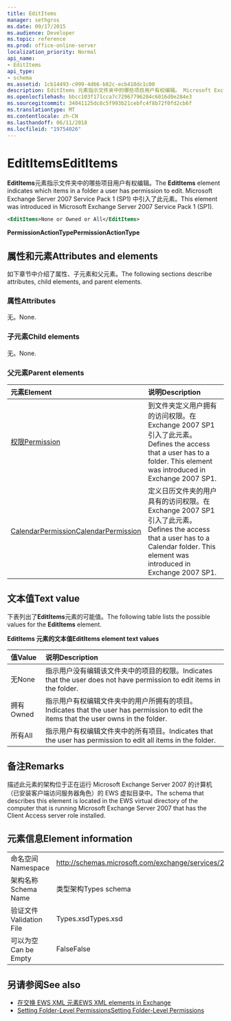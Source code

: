 ```yaml
---
title: EditItems
manager: sethgros
ms.date: 09/17/2015
ms.audience: Developer
ms.topic: reference
ms.prod: office-online-server
localization_priority: Normal
api_name:
- EditItems
api_type:
- schema
ms.assetid: 1cb14493-c999-4d66-b82c-ecb410dc1c00
description: EditItems 元素指示文件夹中的哪些项目用户有权编辑。 Microsoft Exchange Server 2007 Service Pack 1 (SP1) 中引入了此元素。
ms.openlocfilehash: bbcc103f171cca7c72967796284c6016d8e284e3
ms.sourcegitcommit: 34041125dc8c5f993b21cebfc4f8b72f0fd2cb6f
ms.translationtype: MT
ms.contentlocale: zh-CN
ms.lasthandoff: 06/11/2018
ms.locfileid: "19754026"
---
```

# <a name="edititems"></a><span data-ttu-id="f1288-104">EditItems</span><span class="sxs-lookup"><span data-stu-id="f1288-104">EditItems</span></span>

<span data-ttu-id="f1288-105">**EditItems**元素指示文件夹中的哪些项目用户有权编辑。</span><span class="sxs-lookup"><span data-stu-id="f1288-105">The **EditItems** element indicates which items in a folder a user has permission to edit.</span></span> <span data-ttu-id="f1288-106">Microsoft Exchange Server 2007 Service Pack 1 (SP1) 中引入了此元素。</span><span class="sxs-lookup"><span data-stu-id="f1288-106">This element was introduced in Microsoft Exchange Server 2007 Service Pack 1 (SP1).</span></span> 
  
```xml
<EditItems>None or Owned or All</EditItems>
```

 <span data-ttu-id="f1288-107">**PermissionActionType**</span><span class="sxs-lookup"><span data-stu-id="f1288-107">**PermissionActionType**</span></span>
## <a name="attributes-and-elements"></a><span data-ttu-id="f1288-108">属性和元素</span><span class="sxs-lookup"><span data-stu-id="f1288-108">Attributes and elements</span></span>

<span data-ttu-id="f1288-109">如下章节中介绍了属性、子元素和父元素。</span><span class="sxs-lookup"><span data-stu-id="f1288-109">The following sections describe attributes, child elements, and parent elements.</span></span>
  
### <a name="attributes"></a><span data-ttu-id="f1288-110">属性</span><span class="sxs-lookup"><span data-stu-id="f1288-110">Attributes</span></span>

<span data-ttu-id="f1288-111">无。</span><span class="sxs-lookup"><span data-stu-id="f1288-111">None.</span></span>
  
### <a name="child-elements"></a><span data-ttu-id="f1288-112">子元素</span><span class="sxs-lookup"><span data-stu-id="f1288-112">Child elements</span></span>

<span data-ttu-id="f1288-113">无。</span><span class="sxs-lookup"><span data-stu-id="f1288-113">None.</span></span>
  
### <a name="parent-elements"></a><span data-ttu-id="f1288-114">父元素</span><span class="sxs-lookup"><span data-stu-id="f1288-114">Parent elements</span></span>

|<span data-ttu-id="f1288-115">**元素**</span><span class="sxs-lookup"><span data-stu-id="f1288-115">**Element**</span></span>|<span data-ttu-id="f1288-116">**说明**</span><span class="sxs-lookup"><span data-stu-id="f1288-116">**Description**</span></span>|
|:-----|:-----|
|[<span data-ttu-id="f1288-117">权限</span><span class="sxs-lookup"><span data-stu-id="f1288-117">Permission</span></span>](permission.md) <br/> |<span data-ttu-id="f1288-p103">到文件夹定义用户拥有的访问权限。在 Exchange 2007 SP1 引入了此元素。</span><span class="sxs-lookup"><span data-stu-id="f1288-p103">Defines the access that a user has to a folder. This element was introduced in Exchange 2007 SP1.</span></span>  <br/> |
|[<span data-ttu-id="f1288-120">CalendarPermission</span><span class="sxs-lookup"><span data-stu-id="f1288-120">CalendarPermission</span></span>](calendarpermission.md) <br/> |<span data-ttu-id="f1288-p104">定义日历文件夹的用户具有的访问权限。在 Exchange 2007 SP1 引入了此元素。</span><span class="sxs-lookup"><span data-stu-id="f1288-p104">Defines the access that a user has to a Calendar folder. This element was introduced in Exchange 2007 SP1.</span></span>  <br/> |
   
## <a name="text-value"></a><span data-ttu-id="f1288-123">文本值</span><span class="sxs-lookup"><span data-stu-id="f1288-123">Text value</span></span>

<span data-ttu-id="f1288-124">下表列出了**EditItems**元素的可能值。</span><span class="sxs-lookup"><span data-stu-id="f1288-124">The following table lists the possible values for the **EditItems** element.</span></span> 
  
<span data-ttu-id="f1288-125">**EditItems 元素的文本值**</span><span class="sxs-lookup"><span data-stu-id="f1288-125">**EditItems element text values**</span></span>

|<span data-ttu-id="f1288-126">**值**</span><span class="sxs-lookup"><span data-stu-id="f1288-126">**Value**</span></span>|<span data-ttu-id="f1288-127">**说明**</span><span class="sxs-lookup"><span data-stu-id="f1288-127">**Description**</span></span>|
|:-----|:-----|
|<span data-ttu-id="f1288-128">无</span><span class="sxs-lookup"><span data-stu-id="f1288-128">None</span></span>  <br/> |<span data-ttu-id="f1288-129">指示用户没有编辑该文件夹中的项目的权限。</span><span class="sxs-lookup"><span data-stu-id="f1288-129">Indicates that the user does not have permission to edit items in the folder.</span></span>  <br/> |
|<span data-ttu-id="f1288-130">拥有</span><span class="sxs-lookup"><span data-stu-id="f1288-130">Owned</span></span>  <br/> |<span data-ttu-id="f1288-131">指示用户有权编辑文件夹中的用户所拥有的项目。</span><span class="sxs-lookup"><span data-stu-id="f1288-131">Indicates that the user has permission to edit the items that the user owns in the folder.</span></span>  <br/> |
|<span data-ttu-id="f1288-132">所有</span><span class="sxs-lookup"><span data-stu-id="f1288-132">All</span></span>  <br/> |<span data-ttu-id="f1288-133">指示用户有权编辑文件夹中的所有项目。</span><span class="sxs-lookup"><span data-stu-id="f1288-133">Indicates that the user has permission to edit all items in the folder.</span></span>  <br/> |
   
## <a name="remarks"></a><span data-ttu-id="f1288-134">备注</span><span class="sxs-lookup"><span data-stu-id="f1288-134">Remarks</span></span>

<span data-ttu-id="f1288-135">描述此元素的架构位于正在运行 Microsoft Exchange Server 2007 的计算机（已安装客户端访问服务器角色）的 EWS 虚拟目录中。</span><span class="sxs-lookup"><span data-stu-id="f1288-135">The schema that describes this element is located in the EWS virtual directory of the computer that is running Microsoft Exchange Server 2007 that has the Client Access server role installed.</span></span>
  
## <a name="element-information"></a><span data-ttu-id="f1288-136">元素信息</span><span class="sxs-lookup"><span data-stu-id="f1288-136">Element information</span></span>

|||
|:-----|:-----|
|<span data-ttu-id="f1288-137">命名空间</span><span class="sxs-lookup"><span data-stu-id="f1288-137">Namespace</span></span>  <br/> |http://schemas.microsoft.com/exchange/services/2006/types  <br/> |
|<span data-ttu-id="f1288-138">架构名称</span><span class="sxs-lookup"><span data-stu-id="f1288-138">Schema Name</span></span>  <br/> |<span data-ttu-id="f1288-139">类型架构</span><span class="sxs-lookup"><span data-stu-id="f1288-139">Types schema</span></span>  <br/> |
|<span data-ttu-id="f1288-140">验证文件</span><span class="sxs-lookup"><span data-stu-id="f1288-140">Validation File</span></span>  <br/> |<span data-ttu-id="f1288-141">Types.xsd</span><span class="sxs-lookup"><span data-stu-id="f1288-141">Types.xsd</span></span>  <br/> |
|<span data-ttu-id="f1288-142">可以为空</span><span class="sxs-lookup"><span data-stu-id="f1288-142">Can be Empty</span></span>  <br/> |<span data-ttu-id="f1288-143">False</span><span class="sxs-lookup"><span data-stu-id="f1288-143">False</span></span>  <br/> |
   
## <a name="see-also"></a><span data-ttu-id="f1288-144">另请参阅</span><span class="sxs-lookup"><span data-stu-id="f1288-144">See also</span></span>

- [<span data-ttu-id="f1288-145">在交换 EWS XML 元素</span><span class="sxs-lookup"><span data-stu-id="f1288-145">EWS XML elements in Exchange</span></span>](ews-xml-elements-in-exchange.md)
- [<span data-ttu-id="f1288-146">Setting Folder-Level Permissions</span><span class="sxs-lookup"><span data-stu-id="f1288-146">Setting Folder-Level Permissions</span></span>](http://msdn.microsoft.com/library/c7530e86-5112-401c-b10a-9c054ae59f07%28Office.15%29.aspx)

